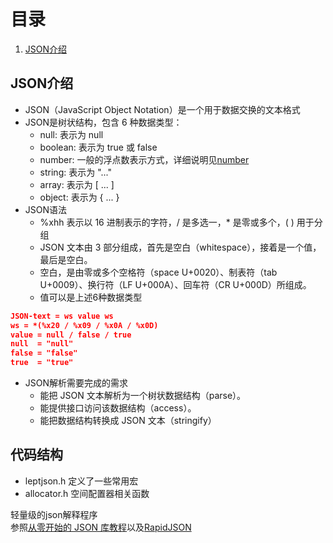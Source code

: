 # 目录

1. [JSON介绍](#JSON介绍)

## JSON介绍

* JSON（JavaScript Object Notation）是一个用于数据交换的文本格式
* JSON是树状结构，包含 6 种数据类型：
  * null: 表示为 null
  * boolean: 表示为 true 或 false
  * number: 一般的浮点数表示方式，详细说明见[number](#number)
  * string: 表示为 "..."
  * array: 表示为 [ ... ]
  * object: 表示为 { ... }
* JSON语法
  * %xhh 表示以 16 进制表示的字符，/ 是多选一，* 是零或多个，( ) 用于分组
  * JSON 文本由 3 部分组成，首先是空白（whitespace），接着是一个值，最后是空白。
  * 空白，是由零或多个空格符（space U+0020）、制表符（tab U+0009）、换行符（LF U+000A）、回车符（CR U+000D）所组成。
  * 值可以是上述6种数据类型

```json
JSON-text = ws value ws
ws = *(%x20 / %x09 / %x0A / %x0D)
value = null / false / true
null  = "null"
false = "false"
true  = "true"
```

* JSON解析需要完成的需求
  * 能把 JSON 文本解析为一个树状数据结构（parse）。
  * 能提供接口访问该数据结构（access）。
  * 能把数据结构转换成 JSON 文本（stringify）

## 代码结构

- leptjson.h 定义了一些常用宏
- allocator.h 空间配置器相关函数



轻量级的json解释程序  
参照[从零开始的 JSON 库教程](https://github.com/hxmmxh/json-tutorial)以及[RapidJSON](http://miloyip.github.io/rapidjson/zh-cn/md_doc_tutorial_8zh-cn.html)
